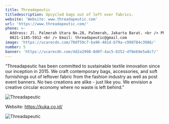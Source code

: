```yaml
---
title: Threadapeutic
titledescription: Upcycled bags out of left over fabrics.
website: 'Website: www.threadapeutic.com'
url: 'https://www.threadapeutic.com/'
phone: >-
  Address: Jl. Palmerah Utara No.28, Palmerah, Jakarta Barat. <br /> Phone:
  0821-1185-5912 <br /> Email: threadapeutic@gmail.com
image: 'https://ucarecdn.com/70df59c7-ba96-481d-b79a-c990784c3986/'
number: 5
banner: 'https://ucarecdn.com/4d2a2998-8d0f-4ac5-8252-df0eb9e5a8c7/'
---
```

“Threadapeutic has been committed to sustainable textile innovation since our inception in 2015. We craft contemporary bags, accessories, and soft furnishings out of leftover fabric from the fashion industry as well as post event banners. No two creations are alike - just like you. We envision a creative circular economy where no waste is left behind.”

![Threadapeutic](https://ucarecdn.com/ef3d1d1a-1e70-4b6f-8787-ab5cb40e1f4e/ "Threadapeutic")

Website: https://kuka.co.id/

![Threadapeutic](https://ucarecdn.com/a2d2cdc5-6ae2-42e8-9537-222ff7c9a55f/ "Threadapeutic")
